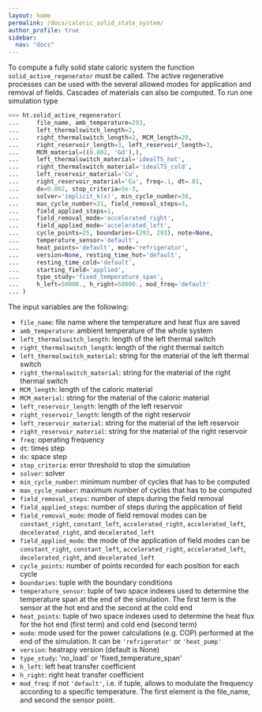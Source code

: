 ```yaml
---
layout: home
permalink: /docs/caloric_solid_state_system/
author_profile: true
sidebar:
  nav: "docs"
---
```


To compute a fully solid state caloric system the function `solid_active_regenerator` must be called. The active regenerative processes can be used with the several allowed modes for application and removal of fields. Cascades of materials can also be computed. To run one simulation type

```python
>>> ht.solid_active_regenerator(
...     file_name, amb_temperature=293,
...		left_thermalswitch_length=2,
...		right_thermalswitch_length=2, MCM_length=20,
...		right_reservoir_length=3, left_reservoir_length=3,
...		MCM_material=((0.002, 'Gd'),),
...		left_thermalswitch_material='idealTS_hot',
...		right_thermalswitch_material='idealTS_cold',
...		left_reservoir_material='Cu',
...		right_reservoir_material='Cu', freq=.1, dt=.01,
...		dx=0.002, stop_criteria=5e-3,
...		solver='implicit_k(x)', min_cycle_number=30,
...		max_cycle_number=31, field_removal_steps=3,
...		field_applied_steps=1,
...		field_removal_mode='accelerated_right',
...		field_applied_mode='accelerated_left',
...		cycle_points=25, boundaries=(293, 293), note=None,
...		temperature_sensor='default',
...		heat_points='default', mode='refrigerator',
...		version=None, resting_time_hot='default',
...		resting_time_cold='default',
...		starting_field='applied',
...		type_study='fixed_temperature_span',
...		h_left=50000., h_right=50000., mod_freq='default'
...	)
```

The input variables are the following:

* `file_name`: file name where the temperature and heat flux are saved
* `amb_temperature`: ambient temperature of the whole system
* `left_thermalswitch_length`: length of the left thermal switch
* `right_thermalswitch_length`: length of the right thermal switch
* `left_thermalswitch_material`: string for the material of the left thermal switch
* `right_thermalswitch_material`: string for the material of the right thermal switch
* `MCM_length`: length of the caloric material
* `MCM_material`: string for the material of the caloric material
* `left_reservoir_length`: length of the left reservoir
* `right_reservoir_length`: length of the right reservoir
* `left_reservoir_material`: string for the material of the left reservoir
* `right_reservoir_material`: string for the material of the right reservoir
* `freq`: operating frequency
* `dt`: times step
* `dx`: space step
* `stop_criteria`: error threshold to stop the simulation
* `solver`: solver
* `min_cycle_number`: minimum number of cycles that has to be computed
* `max_cycle_number`: maximum number of cycles that has to be computed
* `field_removal_steps`: number of steps during the field removal
* `field_applied_steps`: number of steps during the application of field
* `field_removal_mode`: mode of field removal modes can be `constant_right`, `constant_left`, `accelerated_right`, `accelerated_left`, `decelerated_right`, and `decelerated_left`
* `field_applied_mode`: the mode of the application of field modes can be `constant_right`, `constant_left`, `accelerated_right`, `accelerated_left`, `decelerated_right`, and `decelerated_left`
* `cycle_points`: number of points recorded for each position for each cycle
* `boundaries`: tuple with the boundary conditions
* `temperature_sensor`: tuple of two space indexes used to determine the temperature span at the end of the simulation. The first term is the sensor at the hot end and the second at the cold end
* `heat_points`: tuple of two space indexes used to determine the heat flux for the hot end (first term) and cold end (second term)
* `mode`: mode used for the power calculations (e.g. COP) performed at the end of the simulation. It can be `'refrigerator'` or `'heat_pump'`
* `version`: heatrapy version (default is None)
* `type_study`: 'no_load' or 'fixed_temperature_span'
* `h_left`: left heat transfer coefficient
* `h_right`: right heat transfer coefficient
* `mod_freq`: if not `'default'`, i.e. if tuple, allows to modulate the frequency according to a specific temperature. The first element is the file_name, and second the sensor point.

